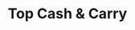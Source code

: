 ---
title: "Top Cash & Carry"
url: /pretoria/top-cash-und-carry-doctor-wf-nkomo-street/
shop: Großhandel
---